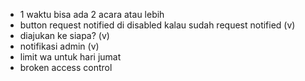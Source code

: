 - 1 waktu bisa ada 2 acara atau lebih
- button request notified di disabled kalau sudah request notified (v)
- diajukan ke siapa? (v)
- notifikasi admin (v)
- limit wa untuk hari jumat 
- broken access control
